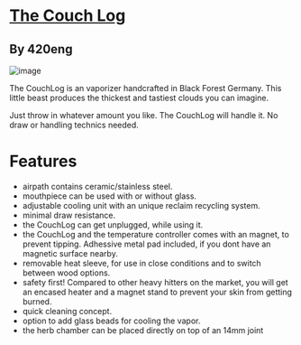 # [The Couch Log](https://www.420eng.com/)
## By 420eng

![image](https://user-images.githubusercontent.com/104687767/166182980-030d0cac-e76a-4d19-a0a7-f5df512222f6.png)

The CouchLog is an vaporizer handcrafted in Black Forest Germany. 
This little beast produces the thickest and tastiest clouds you can imagine. 


Just throw in whatever amount you like. The CouchLog will handle it. 
No draw or handling technics needed. 

# Features
- airpath contains ceramic/stainless steel.
- mouthpiece can be used with or without glass.
- adjustable cooling unit with an unique reclaim recycling system.
- minimal draw resistance.
- the CouchLog can get unplugged, while using it.
- the CouchLog and the temperature controller comes with an magnet, to prevent tipping. Adhessive metal pad included, if you dont have an magnetic surface nearby.
- removable heat sleeve, for use in close conditions and to switch between wood options.
- safety first! Compared to other heavy hitters on the market, you will get an encased heater and a magnet stand to prevent your skin from getting burned.
- quick cleaning concept.
- option to add glass beads for cooling the vapor. 
- the herb chamber can be placed directly on top of an 14mm joint 

